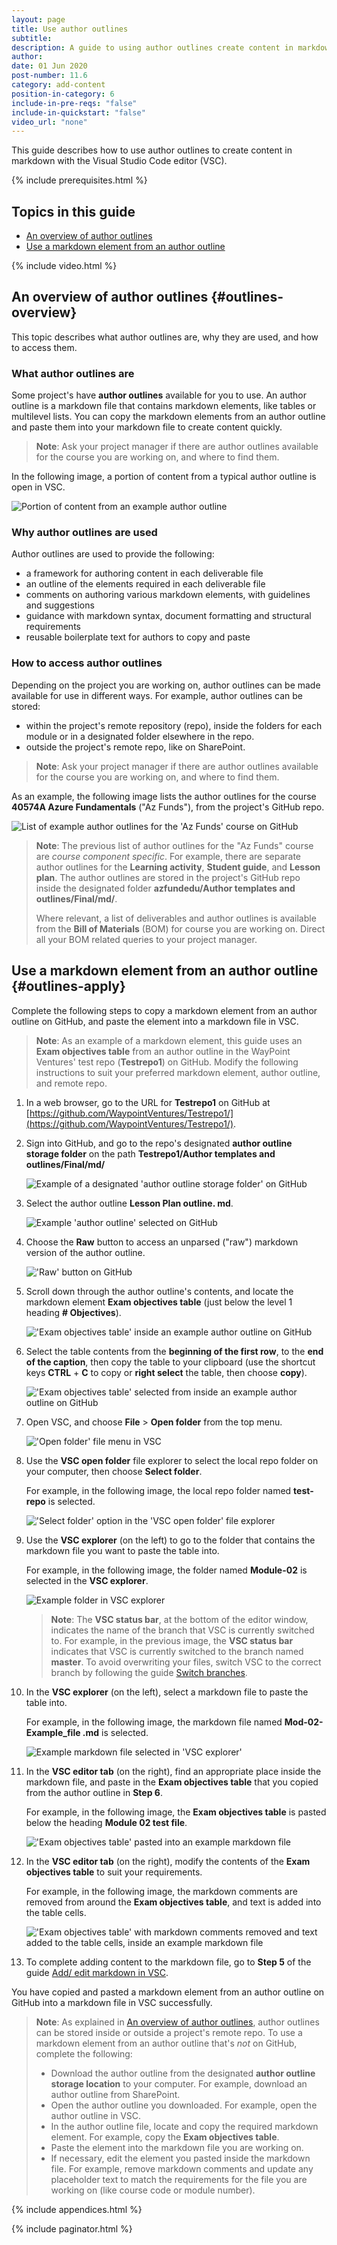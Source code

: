```yaml
---
layout: page
title: Use author outlines
subtitle:
description: A guide to using author outlines create content in markdown with VSC
author:
date: 01 Jun 2020
post-number: 11.6
category: add-content
position-in-category: 6
include-in-pre-reqs: "false"
include-in-quickstart: "false"
video_url: "none"
---
```


This guide describes how to use author outlines to create content in markdown with the Visual Studio Code editor (VSC).

{% include prerequisites.html %}

## Topics in this guide

- [An overview of author outlines](#outlines-overview)
- [Use a markdown element from an author outline](#outlines-apply)

{% include video.html %}

## An overview of author outlines {#outlines-overview}

This topic describes what author outlines are, why they are used, and how to access them.

### What author outlines are

Some project's have **author outlines** available for you to use. An author outline is a markdown file that contains markdown elements, like tables or multilevel lists. You can copy the markdown elements from an author outline and paste them into your markdown file to create content quickly.

> **Note**: Ask your project manager if there are author outlines available for the course you are working on, and where to find them.

In the following image, a portion of content from a typical author outline is open in VSC.

![Portion of content from an example author outline](../assets/images/11-add-content/outlines/sample-001.png)

### Why author outlines are used

Author outlines are used to provide the following:

- a framework for authoring content in each deliverable file
- an outline of the elements required in each deliverable file
- comments on authoring various markdown elements, with guidelines and suggestions
- guidance with markdown syntax, document formatting and structural requirements
- reusable boilerplate text for authors to copy and paste

### How to access author outlines

Depending on the project you are working on, author outlines can be made available for use in different ways. For example, author outlines can be stored:

- within the project's remote repository (repo), inside the folders for each module or in a designated folder elsewhere in the repo.
- outside the project's remote repo, like on SharePoint.

> **Note**: Ask your project manager if there are author outlines available for the course you are working on, and where to find them.

As an example, the following image lists the author outlines for the course **40574A Azure Fundamentals** ("Az Funds"), from the project's GitHub repo.

![List of example author outlines for the 'Az Funds' course on GitHub](../assets/images/11-add-content/outlines/sample-002.png)

> **Note**: The previous list of author outlines for the "Az Funds" course are *course component specific*. For example, there are separate author outlines for the **Learning activity**, **Student guide**, and **Lesson plan**. The author outlines are stored in the project's GitHub repo inside the designated folder **azfundedu/Author templates and outlines/Final/md/**.
>
> Where relevant, a list of deliverables and author outlines is available from the **Bill of Materials** (BOM) for course you are working on. Direct all your BOM related queries to your project manager.
>

## Use a markdown element from an author outline {#outlines-apply}

Complete the following steps to copy a markdown element from an author outline on GitHub, and paste the element into a markdown file in VSC.

> **Note**: As an example of a markdown element, this guide uses an **Exam objectives table** from an author outline in the WayPoint Ventures' test repo (**Testrepo1**) on GitHub. Modify the following instructions to suit your preferred markdown element, author outline, and remote repo.
>

1. In a web browser, go to the URL for **Testrepo1** on GitHub at [https://github.com/WaypointVentures/Testrepo1/](https://github.com/WaypointVentures/Testrepo1/).

2. Sign into GitHub, and go to the repo's designated **author outline storage folder** on the path **Testrepo1/Author templates and outlines/Final/md/**

    ![Example of a designated 'author outline storage folder' on GitHub](../assets/images/11-add-content/outlines/use-outline-002.png)

3. Select the author outline **Lesson Plan outline\. md**.

    ![Example 'author outline' selected on GitHub](../assets/images/11-add-content/outlines/use-outline-003.png)

4. Choose the **Raw** button to access an unparsed ("raw") markdown version of the author outline.

    !['Raw' button on GitHub](../assets/images/11-add-content/outlines/use-outline-004.png)

5. Scroll down through the author outline's contents, and locate the markdown element **Exam objectives table** (just below the level 1 heading **# Objectives**).

    !['Exam objectives table' inside an example author outline on GitHub](../assets/images/11-add-content/outlines/use-outline-005.png)

6. Select the table contents from the **beginning of the first row**, to the **end of the caption**, then copy the table to your clipboard (use the shortcut keys **CTRL** + **C** to copy or **right select** the table, then choose **copy**).

    !['Exam objectives table' selected from inside an example author outline on GitHub](../assets/images/11-add-content/outlines/use-outline-006.png)

7. Open VSC, and choose **File** > **Open folder** from the top menu.

    !['Open folder' file menu in VSC](../assets/images/11-add-content/outlines/use-outline-007.png)

8. Use the **VSC open folder** file explorer to select the local repo folder on your computer, then choose **Select folder**.

    For example, in the following image, the local repo folder named **test-repo** is selected.

    !['Select folder' option in the 'VSC open folder' file explorer](../assets/images/11-add-content/outlines/use-outline-008.png)

9. Use the **VSC explorer** (on the left) to go to the folder that contains the markdown file you want to paste the table into.

    For example, in the following image, the folder named **Module-02** is selected in the **VSC explorer**.

    ![Example folder in VSC explorer](../assets/images/11-add-content/outlines/use-outline-009.png)

    > **Note**: The **VSC status bar**, at the bottom of the editor window, indicates the name of the branch that VSC is currently switched to. For example, in the previous image, the **VSC status bar** indicates that VSC is currently switched to the branch named **master**. To avoid overwriting your files, switch VSC to the correct branch by following the guide [Switch branches]({{site.baseurl}}/branches/switch-branch.html).
    >

10. In the **VSC explorer** (on the left), select a markdown file to paste the table into.

    For example, in the following image, the markdown file named **Mod-02-Example_file \.md** is selected.

    ![Example markdown file selected in 'VSC explorer'](../assets/images/11-add-content/outlines/use-outline-010.png)

11. In the **VSC editor tab** (on the right), find an appropriate place inside the markdown file, and paste in the **Exam objectives table** that you copied from the author outline in **Step 6**.

    For example, in the following image, the **Exam objectives table** is pasted below the heading **Module 02 test file**.

    !['Exam objectives table' pasted into an example markdown file](../assets/images/11-add-content/outlines/use-outline-011.png)

12. In the **VSC editor tab** (on the right), modify the contents of the **Exam objectives table** to suit your requirements.

    For example, in the following image, the markdown comments are removed from around the **Exam objectives table**, and text is added into the table cells.

    !['Exam objectives table' with markdown comments removed and text added to the table cells, inside an example markdown file](../assets/images/11-add-content/outlines/use-outline-012.png)

13. To complete adding content to the markdown file, go to **Step 5** of the guide [Add/ edit markdown in VSC]({{site.baseurl}}/add-content/edit-in-vsc.html).

You have copied and pasted a markdown element from an author outline on GitHub into a markdown file in VSC successfully.

> **Note**: As explained in [An overview of author outlines](#outlines-overview), author outlines can be stored inside or outside a project's remote repo. To use a markdown element from an author outline that's *not* on GitHub, complete the following:
>
> - Download the author outline from the designated **author outline storage location** to your computer. For example, download an author outline from SharePoint.
> - Open the author outline you downloaded. For example, open the author outline in VSC.
> - In the author outline file, locate and copy the required markdown element. For example, copy the **Exam objectives table**.
> - Paste the element into the markdown file you are working on.
> - If necessary, edit the element you pasted inside the markdown file. For example, remove markdown comments and update any placeholder text to match the requirements for the file you are working on (like course code or module number).
>

{% include appendices.html %}

{% include paginator.html %}
